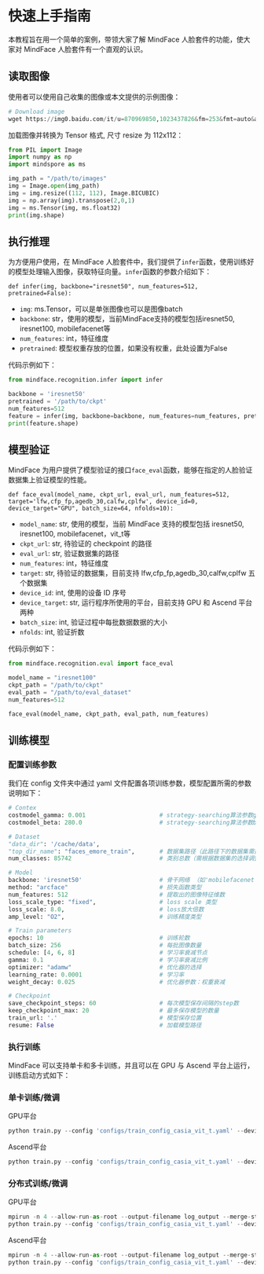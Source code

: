 # 快速上手指南

本教程旨在用一个简单的案例，带领大家了解 MindFace 人脸套件的功能，使大家对 MindFace 人脸套件有一个直观的认识。

## 读取图像

使用者可以使用自己收集的图像或本文提供的示例图像：

```python
# Download image
wget https://img0.baidu.com/it/u=870969850,1023437826&fm=253&fmt=auto&app=138&f=JPEG?w=369&h=550
```

加载图像并转换为 Tensor 格式, 尺寸 resize 为 112x112：

```python
from PIL import Image
import numpy as np
import mindspore as ms

img_path = "/path/to/images"
img = Image.open(img_path)
img = img.resize((112, 112), Image.BICUBIC)
img = np.array(img).transpose(2,0,1)
img = ms.Tensor(img, ms.float32)
print(img.shape)
```

## 执行推理

为方便用户使用，在 MindFace 人脸套件中，我们提供了`infer`函数，使用训练好的模型处理输入图像，获取特征向量。`infer`函数的参数介绍如下：

`def infer(img, backbone="iresnet50", num_features=512, pretrained=False):`

* `img`: ms.Tensor，可以是单张图像也可以是图像batch
* `backbone`: str，使用的模型，当前MindFace支持的模型包括iresnet50, iresnet100, mobilefacenet等
* `num_features`: int，特征维度
* `pretrained`: 模型权重存放的位置，如果没有权重，此处设置为False

代码示例如下：

```python
from mindface.recognition.infer import infer

backbone = 'iresnet50'
pretrained = '/path/to/ckpt'
num_features=512
feature = infer(img, backbone=backbone, num_features=num_features, pretrained=pretrained)
print(feature.shape)
```

## 模型验证

MindFace 为用户提供了模型验证的接口`face_eval`函数，能够在指定的人脸验证数据集上验证模型的性能。

`def face_eval(model_name, ckpt_url, eval_url, num_features=512, target='lfw,cfp_fp,agedb_30,calfw,cplfw', device_id=0, device_target="GPU", batch_size=64, nfolds=10):`

* `model_name`: str, 使用的模型，当前 MindFace 支持的模型包括 iresnet50, iresnet100, mobilefacenet，vit_t等
* `ckpt_url`: str, 待验证的 checkpoint 的路径
* `eval_url`: str, 验证数据集的路径
* `num_features`: int，特征维度
* `target`: str, 待验证的数据集，目前支持 lfw,cfp_fp,agedb_30,calfw,cplfw 五个数据集
* `device_id`: int, 使用的设备 ID 序号
* `device_target`: str, 运行程序所使用的平台，目前支持 GPU 和 Ascend 平台两种
* `batch_size`: int, 验证过程中每批数据数据的大小
* `nfolds`: int, 验证折数

代码示例如下：

```python
from mindface.recognition.eval import face_eval

model_name = "iresnet100"
ckpt_path = "/path/to/ckpt"
eval_path = "/path/to/eval_dataset"
num_features=512

face_eval(model_name, ckpt_path, eval_path, num_features)
```

## 训练模型

### 配置训练参数

我们在 config 文件夹中通过 yaml 文件配置各项训练参数，模型配置所需的参数说明如下：

```python
# Contex
costmodel_gamma: 0.001                     # strategy-searching算法参数gamma
costmodel_beta: 280.0                      # strategy-searching算法参数beta

# Dataset
"data_dir": '/cache/data',
"top_dir_name": "faces_emore_train",       # 数据集路径（此路径下的数据集需按照规定格式组织）
num_classes: 85742                         # 类别总数（需根据数据集的选择调整）

# Model
backbone: 'iresnet50'                      # 骨干网络 （如'mobilefacenet', 'iresnet50', 'iresnet100', 'vit-t' 等）
method: "arcface"                          # 损失函数类型
num_features: 512                          # 提取出的图像特征维数
loss_scale_type: "fixed",                  # loss scale 类型
loss_scale: 8.0,                           # loss放大倍数
amp_level: "O2",                           # 训练精度类型

# Train parameters
epochs: 10                                 # 训练轮数
batch_size: 256                            # 每批图像数量
schedule: [4, 6, 8]                        # 学习率衰减节点
gamma: 0.1                                 # 学习率衰减比例
optimizer: "adamw"                         # 优化器的选择
learning_rate: 0.0001                      # 学习率
weight_decay: 0.025                        # 优化器参数：权重衰减

# Checkpoint
save_checkpoint_steps: 60                  # 每次模型保存间隔的step数
keep_checkpoint_max: 20                    # 最多保存模型的数量
train_url: '.'                             # 模型保存位置
resume: False                              # 加载模型路径
```

### 执行训练

MindFace 可以支持单卡和多卡训练，并且可以在 GPU 与 Ascend 平台上运行，训练启动方式如下：

### 单卡训练/微调

GPU平台

```python
python train.py --config 'configs/train_config_casia_vit_t.yaml' --device_target 'GPU'
```

Ascend平台

```python
python train.py --config 'configs/train_config_casia_vit_t.yaml' --device_target 'Ascend'
```

### 分布式训练/微调

GPU平台

```python
mpirun -n 4 --allow-run-as-root --output-filename log_output --merge-stderr-to-stdout \
python train.py --config 'configs/train_config_casia_vit_t.yaml' --device_target 'GPU'
```

Ascend平台

```python
mpirun -n 4 --allow-run-as-root --output-filename log_output --merge-stderr-to-stdout \
python train.py --config 'configs/train_config_casia_vit_t.yaml' --device_target 'Ascend'
```
